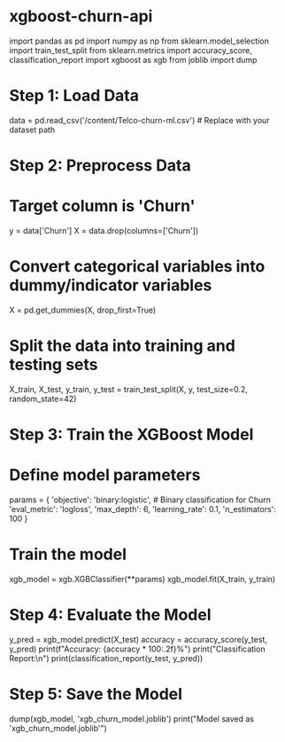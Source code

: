 # xgboost-churn-api
import pandas as pd
import numpy as np
from sklearn.model_selection import train_test_split
from sklearn.metrics import accuracy_score, classification_report
import xgboost as xgb
from joblib import dump

# Step 1: Load Data
data = pd.read_csv('/content/Telco-churn-ml.csv')  # Replace with your dataset path

# Step 2: Preprocess Data
# Target column is 'Churn'
y = data['Churn']
X = data.drop(columns=['Churn'])

# Convert categorical variables into dummy/indicator variables
X = pd.get_dummies(X, drop_first=True)

# Split the data into training and testing sets
X_train, X_test, y_train, y_test = train_test_split(X, y, test_size=0.2, random_state=42)

# Step 3: Train the XGBoost Model
# Define model parameters
params = {
    'objective': 'binary:logistic',  # Binary classification for Churn
    'eval_metric': 'logloss',
    'max_depth': 6,
    'learning_rate': 0.1,
    'n_estimators': 100
}

# Train the model
xgb_model = xgb.XGBClassifier(**params)
xgb_model.fit(X_train, y_train)

# Step 4: Evaluate the Model
y_pred = xgb_model.predict(X_test)
accuracy = accuracy_score(y_test, y_pred)
print(f"Accuracy: {accuracy * 100:.2f}%")
print("Classification Report:\n")
print(classification_report(y_test, y_pred))

# Step 5: Save the Model
dump(xgb_model, 'xgb_churn_model.joblib')
print("Model saved as 'xgb_churn_model.joblib'")
